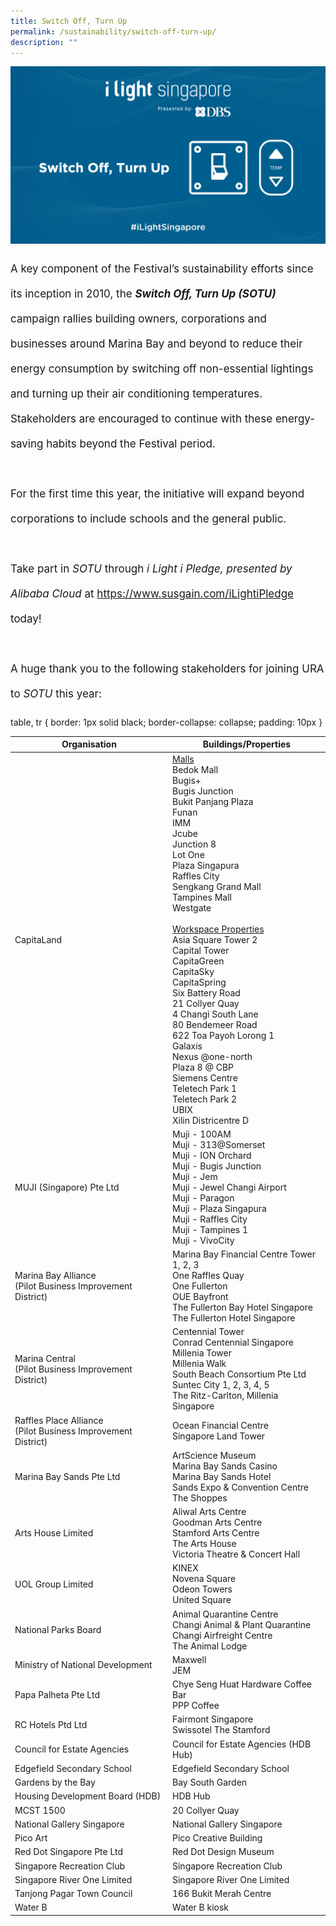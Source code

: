 ```yaml
---
title: Switch Off, Turn Up
permalink: /sustainability/switch-off-turn-up/
description: ""
---
```

![](/images/Sustainability/website%20banner%20sotu.png)
<p style="font-size:17px; line-height:40px">A key component of the Festival’s sustainability efforts since its inception in 2010, the <b><i>Switch Off, Turn Up (SOTU)</i></b> campaign rallies building owners, corporations and businesses around Marina Bay and beyond to reduce their energy consumption by switching off non-essential lightings and turning up their air conditioning temperatures. Stakeholders are encouraged to continue with these energy-saving habits beyond the Festival period.
<br><br>
For the first time this year, the initiative will expand beyond corporations to include schools and the general public. 
<br><br>
Take part in <i>SOTU</i> through <i>i Light i Pledge, presented by Alibaba Cloud</i> at <a target="_blank" href="https://www.susgain.com/iLightiPledge">https://www.susgain.com/iLightiPledge</a> today!
<br><br>
A huge thank you to the following stakeholders for joining URA to&nbsp;<i>SOTU</i> this year:<br>

table, tr {
      border: 1px solid black;
      border-collapse: collapse;
			padding: 10px
    }
<table style="width:100%"><thead><tr><th>Organisation</th><th>Buildings/Properties</th></tr></thead>
<tbody>
<tr><td style="width:50%">
CapitaLand</td><td style="width:50%"> <u>Malls</u><br> 
Bedok Mall<br> 
Bugis+<br> 
Bugis Junction<br> 
Bukit Panjang Plaza<br> 
Funan<br> 
IMM<br> 
Jcube<br> 
Junction 8<br> 
Lot One<br> 
Plaza Singapura<br>
Raffles City<br> 
Sengkang Grand Mall<br> 
Tampines Mall<br> 
Westgate<br><br>
<u> Workspace Properties</u><br>
Asia Square Tower 2<br>
Capital Tower<br>
CapitaGreen<br>
CapitaSky<br>
CapitaSpring<br>
Six Battery Road<br>
21 Collyer Quay<br>
4 Changi South Lane<br>
80 Bendemeer Road<br>
622 Toa Payoh Lorong 1<br>
Galaxis<br>
Nexus @one-north<br>
Plaza 8 @ CBP<br>
Siemens Centre<br>
Teletech Park 1<br>
Teletech Park 2<br>
UBIX<br>
Xilin Districentre D</td></tr>

<tr><td style="width:50%">MUJI (Singapore) Pte Ltd</td><td style="width:50%">
Muji - 100AM<br>
Muji - 313@Somerset<br>
Muji - ION Orchard<br>
Muji - Bugis Junction<br>
Muji - Jem<br>
Muji - Jewel Changi Airport<br>
Muji - Paragon<br>
Muji - Plaza Singapura<br>
Muji - Raffles City<br>
Muji - Tampines 1<br>
Muji - VivoCity</td></tr>

<tr><td style="width:50%">
Marina Bay Alliance<br> (Pilot Business Improvement District)</td><td style="width:50%">
Marina Bay Financial Centre Tower 1, 2, 3<br>
One Raffles Quay<br>
One Fullerton<br>
OUE Bayfront<br>
The Fullerton Bay Hotel Singapore<br>
The Fullerton Hotel Singapore</td></tr>

<tr><td style="width:50%">Marina Central<br>
(Pilot Business Improvement District)</td><td style="width:50%">
Centennial Tower<br>
Conrad Centennial Singapore<br>
Millenia Tower<br>
Millenia Walk<br>
South Beach Consortium Pte Ltd<br>
Suntec City 1, 2, 3, 4, 5<br>
The Ritz-Carlton, Millenia Singapore</td></tr>

<tr><td style="width:50%">Raffles Place Alliance<br>(Pilot Business Improvement District)</td><td style="width:50%">
Ocean Financial Centre<br>
Singapore Land Tower</td></tr>
	
<tr><td style="width:50%">Marina Bay Sands Pte Ltd</td><td style="width:50%">
ArtScience Museum<br>
Marina Bay Sands Casino<br>
Marina Bay Sands Hotel<br>
Sands Expo &amp; Convention Centre<br>
The Shoppes</td></tr>

<tr><td style="width:50%">Arts House Limited</td><td style="width:50%">
Aliwal Arts Centre<br> 
Goodman Arts Centre<br> 
Stamford Arts Centre<br> 
The Arts House<br> 
Victoria Theatre &amp; Concert Hall</td></tr>

<tr><td style="width:50%">UOL Group Limited</td><td style="width:50%">
KINEX<br>
Novena Square<br>
Odeon Towers<br>
United Square</td></tr>

<tr><td style="width:50%">National Parks Board</td><td style="width:50%">
Animal Quarantine Centre<br>
Changi Animal &amp; Plant Quarantine Changi Airfreight Centre<br>
The Animal Lodge</td></tr>

<tr><td style="width:50%">Ministry of National Development</td><td style="width:50%">
Maxwell<br>
JEM</td></tr>

<tr><td style="width:50%">Papa Palheta Pte Ltd</td><td style="width:50%">
Chye Seng Huat Hardware Coffee Bar<br>
PPP Coffee</td></tr>

<tr><td style="width:50%">RC Hotels Ptd Ltd</td><td style="width:50%">
Fairmont Singapore<br>
Swissotel The Stamford</td></tr>
	
<tr><td style="width:50%">
Council for Estate Agencies</td><td style="width:50%"> Council for Estate Agencies (HDB Hub)</td></tr>

<tr><td style="width:50%">
Edgefield Secondary School</td><td style="width:50%"> Edgefield Secondary School</td></tr>

<tr><td style="width:50%">
Gardens by the Bay</td><td style="width:50%"> Bay South Garden</td></tr>
	
<tr><td style="width:50%">Housing Development Board (HDB)</td><td style="width:50%"> HDB Hub</td></tr>	
	
<tr><td style="width:50%">MCST 1500</td><td style="width:50%"> 20 Collyer Quay</td></tr>
	
<tr><td style="width:50%">National Gallery Singapore</td><td style="width:50%"> National Gallery Singapore</td></tr>

<tr><td style="width:50%">Pico Art</td><td style="width:50%"> Pico Creative Building</td></tr>
	
<tr><td style="width:50%">Red Dot Singapore Pte Ltd</td><td style="width:50%"> Red Dot Design Museum</td></tr>

<tr><td style="width:50%">Singapore Recreation Club</td><td style="width:50%"> Singapore Recreation Club</td></tr>
	
<tr><td style="width:50%">Singapore River One Limited</td><td style="width:50%"> Singapore River One Limited</td></tr>

<tr><td style="width:50%">Tanjong Pagar Town Council</td><td style="width:50%"> 166 Bukit Merah Centre</td></tr>
	
<tr><td style="width:50%">Water B</td><td style="width:50%">
 Water B kiosk</td></tr>
</tbody></table></p><p></p>